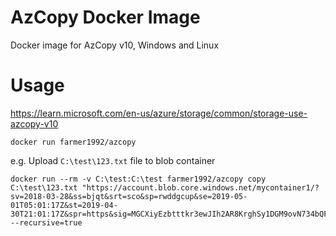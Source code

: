 # AzCopy Docker Image
Docker image for AzCopy v10, Windows and Linux

# Usage
<https://learn.microsoft.com/en-us/azure/storage/common/storage-use-azcopy-v10>

```
docker run farmer1992/azcopy
```

e.g. Upload `C:\test\123.txt` file to blob container

```
docker run --rm -v C:\test:C:\test farmer1992/azcopy copy C:\test\123.txt "https://account.blob.core.windows.net/mycontainer1/?sv=2018-03-28&ss=bjqt&srt=sco&sp=rwddgcup&se=2019-05-01T05:01:17Z&st=2019-04-30T21:01:17Z&spr=https&sig=MGCXiyEzbtttkr3ewJIh2AR8KrghSy1DGM9ovN734bQF4%3D" --recursive=true
```